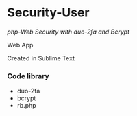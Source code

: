 # Security-User
_php-Web Security with duo-2fa and Bcrypt_

Web App

Created in Sublime Text

### Code library

* duo-2fa
* bcrypt
* rb.php
